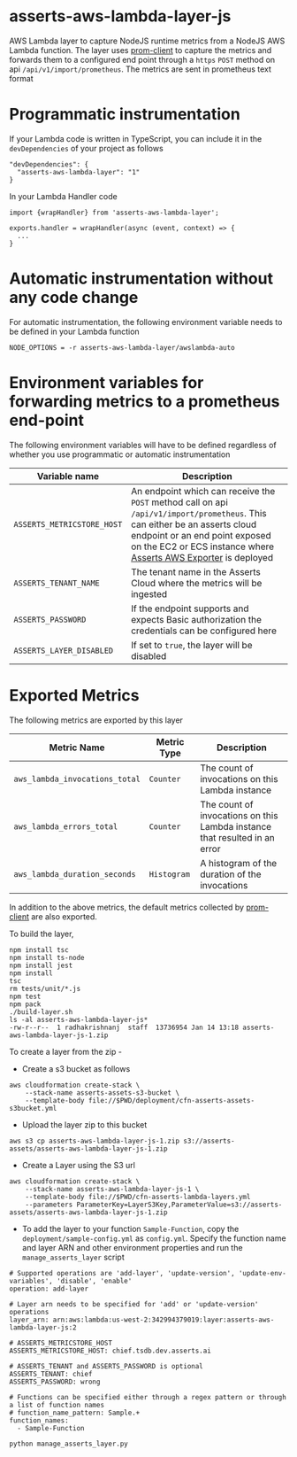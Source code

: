 # asserts-aws-lambda-layer-js

AWS Lambda layer to capture NodeJS runtime metrics from a NodeJS AWS Lambda function. The layer
uses [prom-client](https://github.com/siimon/prom-client) to capture the metrics and forwards them to a configured end
point through a `https` `POST` method on api `/api/v1/import/prometheus`. The metrics are sent in prometheus text format

# Programmatic instrumentation

If your Lambda code is written in TypeScript, you can include it in the `devDependencies` of your project as follows

```
"devDependencies": {
  "asserts-aws-lambda-layer": "1"
}
```

In your Lambda Handler code

```
import {wrapHandler} from 'asserts-aws-lambda-layer';

exports.handler = wrapHandler(async (event, context) => {
  ...
}
```

# Automatic instrumentation without any code change

For automatic instrumentation, the following environment variable needs to be defined in your Lambda function

```
NODE_OPTIONS = -r asserts-aws-lambda-layer/awslambda-auto
```

# Environment variables for forwarding metrics to a prometheus end-point

The following environment variables will have to be defined regardless of whether you use programmatic or automatic
instrumentation

|Variable name| Description|
|-------------|------------|
|`ASSERTS_METRICSTORE_HOST`|An endpoint which can receive the `POST` method call on api `/api/v1/import/prometheus`. This can either be an asserts cloud endpoint or an end point exposed on the EC2 or ECS instance where [Asserts AWS Exporter](https://app.gitbook.com/o/-Mih12_HEHZ0gGyaqQ0X/s/-Mih17ZSkwF7P2VxUo4u/quickstart-guide/setting-up-aws-serverless-monitoring) is deployed |
|`ASSERTS_TENANT_NAME`|The tenant name in the Asserts Cloud where the metrics will be ingested |
|`ASSERTS_PASSWORD`|If the endpoint supports and expects Basic authorization the credentials can be configured here |
|`ASSERTS_LAYER_DISABLED`| If set to `true`, the layer will be disabled|

# Exported Metrics

The following metrics are exported by this layer

|Metric Name|Metric Type|Description|
|-----------|------|-----|
|`aws_lambda_invocations_total`| `Counter` | The count of invocations on this Lambda instance |
|`aws_lambda_errors_total`| `Counter` | The count of invocations on this Lambda instance that resulted in an error |
|`aws_lambda_duration_seconds`| `Histogram` | A histogram of the duration of the invocations  |

In addition to the above metrics, the default metrics collected by [prom-client](https://github.com/siimon/prom-client)
are also exported.

To build the layer,

```
npm install tsc
npm install ts-node
npm install jest
npm install
tsc
rm tests/unit/*.js
npm test
npm pack
./build-layer.sh
ls -al asserts-aws-lambda-layer-js*
-rw-r--r--  1 radhakrishnanj  staff  13736954 Jan 14 13:18 asserts-aws-lambda-layer-js-1.zip
```

To create a layer from the zip -

* Create a s3 bucket as follows

```
aws cloudformation create-stack \
    --stack-name asserts-assets-s3-bucket \
    --template-body file://$PWD/deployment/cfn-asserts-assets-s3bucket.yml
```

* Upload the layer zip to this bucket

```
aws s3 cp asserts-aws-lambda-layer-js-1.zip s3://asserts-assets/asserts-aws-lambda-layer-js-1.zip
```

* Create a Layer using the S3 url

```
aws cloudformation create-stack \
    --stack-name asserts-aws-lambda-layer-js-1 \
    --template-body file://$PWD/cfn-asserts-lambda-layers.yml
    --parameters ParameterKey=LayerS3Key,ParameterValue=s3://asserts-assets/asserts-aws-lambda-layer-js-1.zip
```

* To add the layer to your function `Sample-Function`, copy the `deployment/sample-config.yml` as `config.yml`. Specify
  the function name and layer ARN and other environment properties and run the `manage_asserts_layer` script


```
# Supported operations are 'add-layer', 'update-version', 'update-env-variables', 'disable', 'enable'
operation: add-layer

# Layer arn needs to be specified for 'add' or 'update-version' operations
layer_arn: arn:aws:lambda:us-west-2:342994379019:layer:asserts-aws-lambda-layer-js:2

# ASSERTS_METRICSTORE_HOST
ASSERTS_METRICSTORE_HOST: chief.tsdb.dev.asserts.ai

# ASSERTS_TENANT and ASSERTS_PASSWORD is optional
ASSERTS_TENANT: chief
ASSERTS_PASSWORD: wrong

# Functions can be specified either through a regex pattern or through a list of function names
# function_name_pattern: Sample.+
function_names:
  - Sample-Function
```

```
python manage_asserts_layer.py
```










